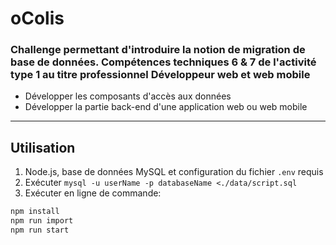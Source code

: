 # oColis

### Challenge permettant d'introduire la notion de migration de base de données. Compétences techniques 6 & 7 de l'activité type 1 au titre professionnel **Développeur web et web mobile**
- Développer les composants d'accès aux données
- Développer la partie back-end d'une application web ou web mobile
___

## Utilisation  
1. Node.js, base de données MySQL et configuration du fichier `.env` requis  
2. Exécuter `mysql -u userName -p databaseName <./data/script.sql`  
3. Exécuter en ligne de commande:  
``` bash
npm install
npm run import
npm run start
```
